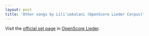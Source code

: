 ```yaml
---
layout: post
title: 'Other songs by Liliʻuokalani (OpenScore Lieder Corpus)'
---
```


Visit the [official set page] in [OpenScore Lieder].

[official set page]: https://musescore.com/openscore-lieder-corpus/sets/5107537
[OpenScore Lieder]: https://musescore.com/openscore-lieder-corpus

